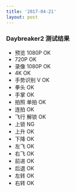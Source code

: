 ```yaml
---
title: '2017-04-21'
layout: post
---
```

### Daybreaker2 测试结果
+ 预览	1080P	OK
+	720P	OK
+ 录像	1080P	OK
+	4K	OK
+ 手势识别	V	OK
+	拳头	OK
+	手掌	OK
+ 拍照	单拍	OK
+	连拍	OK
+ 飞行	解锁	OK
+	上锁	NG
+	上升	OK
+	下降	OK
+	左飞	OK
+	右飞	OK
+	前进	OK
+	后退	OK
+	左转	OK
+	右转	OK